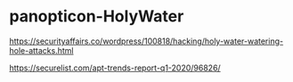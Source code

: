 # panopticon-HolyWater

https://securityaffairs.co/wordpress/100818/hacking/holy-water-watering-hole-attacks.html

https://securelist.com/apt-trends-report-q1-2020/96826/
